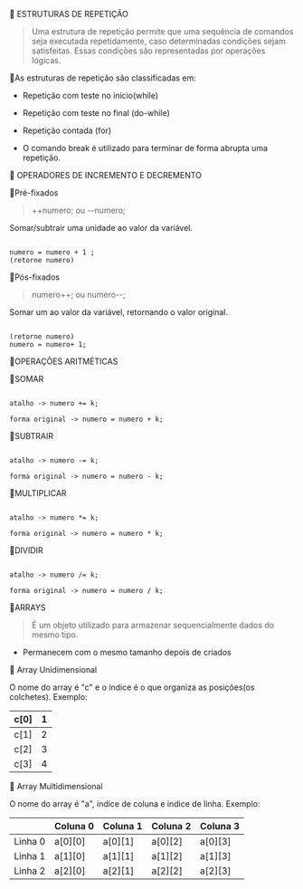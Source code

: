 
🔺 ESTRUTURAS DE REPETIÇÃO
> Uma estrutura de repetição permite que uma sequência de comandos seja executada repetidamente, caso determinadas condições sejam satisfeitas.
Essas condições são representadas por operações lógicas.

📍As estruturas de repetição são classificadas em:

 - Repetição com teste no início(while)
 - Repetição com teste no final (do-while)
 - Repetição contada (for)

 - O comando break é utilizado para terminar de forma abrupta uma repetição.

🔺 OPERADORES DE INCREMENTO E DECREMENTO

📍Pré-fixados
> ++numero; ou --numero;

Somar/subtrair  uma unidade ao valor da variável.

```

numero = numero + 1 ;
(retorne numero)
```

📍Pós-fixados
> numero++; ou numero--;

Somar um ao valor da variável, retornando o valor original.

```

(retorne numero)
numero = numero+ 1;
```


🔺OPERAÇÕES ARITMÉTICAS

📍SOMAR
 ```

atalho -> numero += k;

forma original -> numero = numero + k;
```

📍SUBTRAIR

 ```

atalho -> numero -= k;

forma original -> numero = numero - k;
```

📍MULTIPLICAR

 ```

atalho -> numero *= k;

forma original -> numero = numero * k;
```

📍DIVIDIR

 ```

atalho -> numero /= k;

forma original -> numero = numero / k;
```

🔺ARRAYS
> É um objeto utilizado para armazenar sequencialmente dados do mesmo tipo.

 - Permanecem com o mesmo tamanho depois de criados

📍 Array Unidimensional

O nome do array é "c" e o índice é o que organiza as posições(os colchetes). Exemplo:

| c[0] | 1 |
|------|---|
| c[1] | 2 |
| c[2] | 3 |
| c[3] | 4 |

📍 Array Multidimensional

O nome do array é "a", indice de coluna e indice de linha. Exemplo:

|         | Coluna 0 | Coluna 1 | Coluna 2 | Coluna 3 |
|---------|----------|----------|----------|----------|
| Linha 0 | a[0][0]  | a[0][1]  | a[0][2]  | a[0][3]  |
| Linha 1 | a[1][0]  | a[1][1]  | a[1][2]  | a[1][3]  |
| Linha 2 | a[2][0]  | a[2][1]  | a[2][2]  | a[2][3]  |
 
















